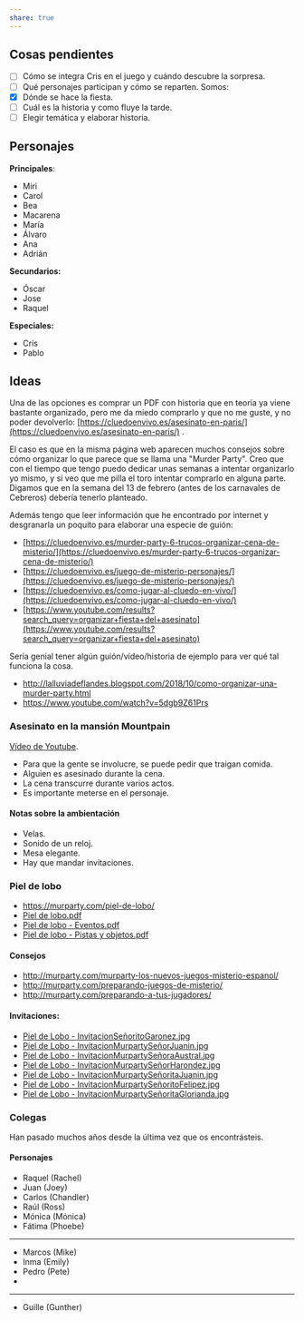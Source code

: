 ```yaml
---
share: true
---
```

## Cosas pendientes

- [ ] Cómo se integra Cris en el juego y cuándo descubre la sorpresa.  
- [ ] Qué personajes participan y cómo se reparten. Somos:
- [x] Dónde se hace la fiesta.  
- [ ] Cuál es la historia y como fluye la tarde.  
- [ ] Elegir temática y elaborar historia.

## Personajes

**Principales**:
- Miri
- Carol
- Bea
- Macarena
- María
- Álvaro
- Ana
- Adrián

**Secundarios:**
- Óscar
- Jose
- Raquel

**Especiales:**
- Cris
- Pablo

## Ideas

Una de las opciones es comprar un PDF con historia que en teoría ya viene bastante organizado, pero me da miedo comprarlo y que no me guste, y no poder devolverlo:
[https://cluedoenvivo.es/asesinato-en-paris/](https://cluedoenvivo.es/asesinato-en-paris/) .

El caso es que en la misma página web aparecen muchos consejos sobre cómo organizar lo que parece que se llama una "Murder Party". Creo que con el tiempo que tengo puedo dedicar unas semanas a intentar organizarlo yo mismo, y si veo que me pilla el toro intentar comprarlo en alguna parte. Digamos que en la semana del 13 de febrero (antes de los carnavales de Cebreros) debería tenerlo planteado.

Además tengo que leer información que he encontrado por internet y desgranarla un poquito para elaborar una especie de guión:  
- [https://cluedoenvivo.es/murder-party-6-trucos-organizar-cena-de-misterio/](https://cluedoenvivo.es/murder-party-6-trucos-organizar-cena-de-misterio/)  
- [https://cluedoenvivo.es/juego-de-misterio-personajes/](https://cluedoenvivo.es/juego-de-misterio-personajes/)  
- [https://cluedoenvivo.es/como-jugar-al-cluedo-en-vivo/](https://cluedoenvivo.es/como-jugar-al-cluedo-en-vivo/)  
- [https://www.youtube.com/results?search_query=organizar+fiesta+del+asesinato](https://www.youtube.com/results?search_query=organizar+fiesta+del+asesinato) 

Sería genial tener algún guión/vídeo/historia de ejemplo para ver qué tal funciona la cosa.

- http://lalluviadeflandes.blogspot.com/2018/10/como-organizar-una-murder-party.html
- https://www.youtube.com/watch?v=5dgb9Z61Prs

### Asesinato en la mansión Mountpain

[Vídeo de Youtube](https://www.youtube.com/watch?v=bRdLQ-2cxm8).

- Para que la gente se involucre, se puede pedir que traigan comida.
- Alguien es asesinado durante la cena.
- La cena transcurre durante varios actos.
- Es importante meterse en el personaje.

#### Notas sobre la ambientación

- Velas.
- Sonido de un reloj.
- Mesa elegante.
- Hay que mandar invitaciones.

### Piel de lobo

- https://murparty.com/piel-de-lobo/
- [Piel de lobo.pdf](../../../../../public/uploads/Piel%20de%20lobo.pdf)
- [Piel de lobo - Eventos.pdf](../../../../../public/uploads/Piel%20de%20lobo%20-%20Eventos.pdf)
- [Piel de lobo - Pistas y objetos.pdf](../../../../../public/uploads/Piel%20de%20lobo%20-%20Pistas%20y%20objetos.pdf)

#### Consejos

- http://murparty.com/murparty-los-nuevos-juegos-misterio-espanol/
- http://murparty.com/preparando-juegos-de-misterio/
- http://murparty.com/preparando-a-tus-jugadores/

#### Invitaciones:
- [Piel de Lobo - InvitacionSeñoritoGaronez.jpg](../../../../../public/uploads/Piel%20de%20Lobo%20-%20InvitacionSe%C3%B1oritoGaronez.jpg)
- [Piel de Lobo - InvitacionMurpartySeñorJuanin.jpg](../../../../../public/uploads/Piel%20de%20Lobo%20-%20InvitacionMurpartySe%C3%B1orJuanin.jpg)
- [Piel de Lobo - InvitacionMurpartySeñoraAustral.jpg](../../../../../public/uploads/Piel%20de%20Lobo%20-%20InvitacionMurpartySe%C3%B1oraAustral.jpg)
- [Piel de Lobo - InvitacionMurpartySeñorHarondez.jpg](../../../../../public/uploads/Piel%20de%20Lobo%20-%20InvitacionMurpartySe%C3%B1orHarondez.jpg)
- [Piel de Lobo - InvitacionMurpartySeñoritaJuanin.jpg](../../../../../public/uploads/Piel%20de%20Lobo%20-%20InvitacionMurpartySe%C3%B1oritaJuanin.jpg)
- [Piel de Lobo - InvitacionMurpartySeñoritoFelipez.jpg](../../../../../public/uploads/Piel%20de%20Lobo%20-%20InvitacionMurpartySe%C3%B1oritoFelipez.jpg)
- [Piel de Lobo - InvitacionMurpartySeñoritaGlorianda.jpg](../../../../../public/uploads/Piel%20de%20Lobo%20-%20InvitacionMurpartySe%C3%B1oritaGlorianda.jpg)

### Colegas

Han pasado muchos años desde la última vez que os encontrásteis.

#### Personajes
- Raquel (Rachel)
- Juan (Joey)
- Carlos (Chandler)
- Raúl (Ross)
- Mónica (Mónica)
- Fátima (Phoebe)
---
- Marcos (Mike)
- Inma (Emily)
- Pedro (Pete)
- 
---
- Guille (Gunther)